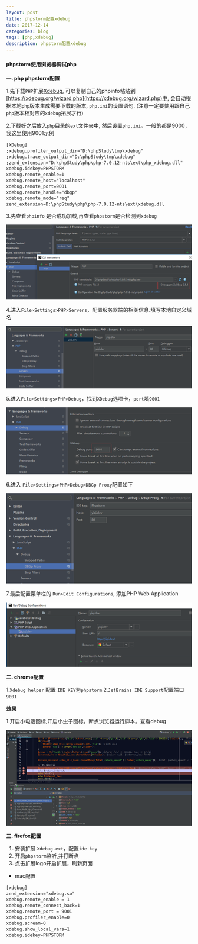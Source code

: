 ```yaml
---
layout: post
title: phpstorm配置xdebug
date: 2017-12-14
categories: blog
tags: [php,xdebug]
description: phpstorm配置xdebug
---
```



#### phpstorm使用浏览器调试php

**一. php phpstorm配置**
 
1.先下载`PHP`扩展[Xdebug](https://xdebug.org), 可以复制自己的phpinfo粘贴到[https://xdebug.org/wizard.php](https://xdebug.org/wizard.php)中, 会自动根据本地`php`版本生成需要下载的版本, `php.ini`的设置语句. (注意一定要使用跟自己`php`版本相对应的`xdebug`拓展才行)

2.下载好之后放入`php`目录的`ext`文件夹中, 然后设置`php.ini`。一般的都是9000，我这里使用9001示例

```
[XDebug]
;xdebug.profiler_output_dir="D:\phpStudy\tmp\xdebug"
;xdebug.trace_output_dir="D:\phpStudy\tmp\xdebug"
;zend_extension="D:\phpStudy\php\php-7.0.12-nts\ext\php_xdebug.dll"
xdebug.idekey=PHPSTORM
xdebug.remote_enable=1
xdebug.remote_host="localhost"
xdebug.remote_port=9001
xdebug.remote_handle="dbgp"
xdebug.remote_mode="req"
zend_extension=D:\phpStudy\php\php-7.0.12-nts\ext\xdebug.dll
```

3.先查看`phpinfo` 是否成功加载,再查看`phpstorm`是否检测到`xdebug`

![xdebug_1.png](/img/2017-12-14-xdebug-1.png)


4.进入`File>Settings>PHP>Servers`，配置服务器端的相关信息.填写本地自定义域名

![xdebug_2.png](/img/2017-12-14-xdebug-2.png)

5.进入`File>Settings>PHP>Debug`，找到`XDebug`选项卡，`port`填`9001`

![xdebug_3.png](/img/2017-12-14-xdebug-3.png)

6.进入 `File>Settings>PHP>Debug>DBGp Proxy`配置如下

![xdebug_4.png](/img/2017-12-14-xdebug-4.png)

7.最后配置菜单栏的 `Run>Edit Configurations`, 添加PHP Web Application

![xdebug_5.png](/img/2017-12-14-xdebug-5.png)


**二. chrome配置**

1.`Xdebug helper` 配置 `IDE KEY`为`phpstorm`
2.`JetBrains IDE Support`配置端口`9001`


**效果**

1.开启小电话图标,开启小虫子图标。断点浏览器运行脚本。查看debug

![xdebug_6.png](/img/2017-12-14-xdebug-6.png)


**三. firefox配置**

1. 安装扩展 `Xdebug-ext`，配置`ide key`
2. 开启`phpstorm`监听,并打断点
3. 点击扩展logo开启扩展，刷新页面

- mac配置

```
[xdebug]
zend_extension="xdebug.so"
xdebug.remote_enable = 1
xdebug.remote_connect_back=1
xdebug.remote_port = 9001
xdebug.profiler_enable=0
xdebug.scream=0
xdebug.show_local_vars=1
xdebug.idekey=PHPSTORM
```